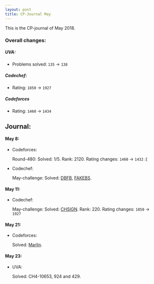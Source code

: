 ```yaml
---
layout: post
title: CP-Journal May
---
```

This is the CP-journal of May 2018.


### Overall changes:
##### UVA:
- Problems solved: `135` -> `138`

##### Codechef:
- Rating: `1850` -> `1927`

##### Codeforces
- Rating: `1460` -> `1434`

## Journal:
#### May 8: 
- Codeforces:

    Round-480: Solved: 1/5. Rank: 2120. Rating changes: `1460` -> `1432` :(
- Codechef:

    May-challenge: Solved: [DBFB](https://www.codechef.com/MAY18A/problems/DBFB), [FAKEBS](https://www.codechef.com/MAY18A/problems/FAKEBS).
    
#### May 11: 
- Codechef:

    May-challenge: Solved: [CHSIGN](https://www.codechef.com/MAY18A/problems/CHSIGN). Rank: 220. Rating changes: `1850` -> `1927`
    
#### May 21: 
- Codeforces:

    Solved: [Marlin](http://www.codeforces.com/problemset/problem/980/B).

#### May 23: 
- UVA:

    Solved: CH4-10653, 924 and 429.
